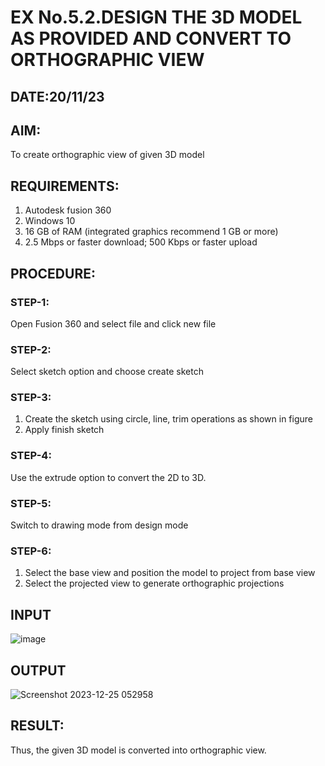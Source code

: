 # EX No.5.2.DESIGN THE 3D MODEL AS PROVIDED AND CONVERT TO ORTHOGRAPHIC VIEW
## DATE:20/11/23

## AIM: 
To create orthographic view of given 3D model

## REQUIREMENTS: 
1. Autodesk fusion 360
2. Windows 10
3. 16 GB of RAM (integrated graphics recommend 1 GB or more)
4. 2.5 Mbps or faster download; 500 Kbps or faster upload 

## PROCEDURE:

### STEP-1:
Open Fusion 360 and select file and click new file

### STEP-2:
Select sketch option and choose create sketch

### STEP-3: 
1. Create the sketch using circle, line, trim operations as shown in figure
2. Apply finish sketch 

### STEP-4:
 Use the extrude option to convert the 2D to 3D.

### STEP-5:
Switch to drawing mode from design mode 
          
### STEP-6:
1. Select the base view and position the model to project from base view 
2. Select the projected view to generate orthographic projections

## INPUT
![image](https://user-images.githubusercontent.com/113594316/199412055-fa1f658d-65f4-42c2-9c3c-78c93512e905.png)

## OUTPUT
![Screenshot 2023-12-25 052958](https://github.com/Aadithya2201/EX-No.5.2.DESIGN-THE-3D-MODEL-AS-PROVIDED-AND-CONVERT-TO-ORTHOGRAPHIC-VIEW/assets/145917810/37e1d17c-9b01-4a8d-85df-819fca35fb08)



## RESULT:
Thus, the given 3D model is converted into orthographic view.
